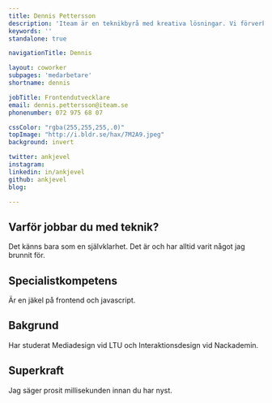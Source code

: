 ```yaml
---
title: Dennis Pettersson
description: 'Iteam är en teknikbyrå med kreativa lösningar. Vi förverkligar dina idéer.'
keywords: ''
standalone: true

navigationTitle: Dennis

layout: coworker
subpages: 'medarbetare'
shortname: dennis

jobTitle: Frontendutvecklare
email: dennis.pettersson@iteam.se
phonenumber: 072 975 68 07

cssColor: "rgba(255,255,255,.0)"
topImage: "http://i.bldr.se/hax/7M2A9.jpeg"
background: invert

twitter: ankjevel
instagram:
linkedin: in/ankjevel
github: ankjevel
blog:

---
```


## Varför jobbar du med teknik?
Det känns bara som en självklarhet. Det är och har alltid varit något jag brunnit för.

## Specialistkompetens
Är en jäkel på frontend och javascript.

## Bakgrund
Har studerat Mediadesign vid LTU och Interaktionsdesign vid Nackademin.

## Superkraft
Jag säger prosit millisekunden innan du har nyst.
